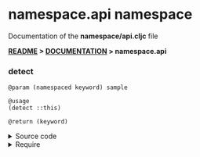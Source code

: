 
# <strong>namespace.api</strong> namespace
<p>Documentation of the <strong>namespace/api.cljc</strong> file</p>

<strong>[README](../../../README.md) > [DOCUMENTATION](../../COVER.md) > namespace.api</strong>



### detect

```
@param (namespaced keyword) sample
```

```
@usage
(detect ::this)
```

```
@return (keyword)
```

<details>
<summary>Source code</summary>

```
(defn detect
  [sample]
  (keyword/get-namespace sample))
```

</details>

<details>
<summary>Require</summary>

```
(ns my-namespace (:require [namespace.api :as namespace :refer [detect]]))

(namespace/detect ...)
(detect           ...)
```

</details>
